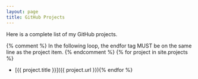 ```yaml
---
layout: page
title: GitHub Projects
---
```


Here is a complete list of my GitHub projects.

{% comment %}
    In the following loop, the endfor tag MUST be on the 
    same line as the project item.
{% endcomment %}
{% for project in site.projects %}
- [{{ project.title }}]({{ project.url }}){% endfor %}
